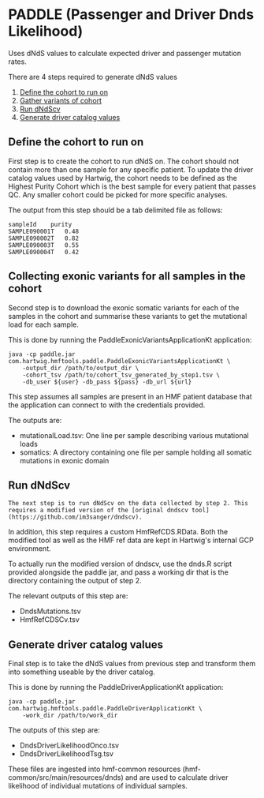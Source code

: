 # PADDLE (Passenger and Driver Dnds Likelihood)

Uses dNdS values to calculate expected driver and passenger mutation rates.

There are 4 steps required to generate dNdS values
1. [Define the cohort to run on](#define-the-cohort-to-run-on)
2. [Gather variants of cohort](#collecting-exonic-variants-for-all-samples-in-the-cohort)
3. [Run dNdScv](#run-dndscv)
4. [Generate driver catalog values](#generate-driver-catalog-values)

## Define the cohort to run on 

First step is to create the cohort to run dNdS on. The cohort should not contain more than one sample for any specific patient.
To update the driver catalog values used by Hartwig, the cohort needs to be defined as the Highest Purity Cohort which is the 
best sample for every patient that passes QC. Any smaller cohort could be picked for more specific analyses. 
 
The output from this step should be a tab delimited file as follows:

```
sampleId	purity
SAMPLE090001T	0.48
SAMPLE090002T	0.82
SAMPLE090003T	0.55
SAMPLE090004T	0.42
```

## Collecting exonic variants for all samples in the cohort

Second step is to download the exonic somatic variants for each of the samples in the cohort and summarise these variants to get the mutational load for each sample.

This is done by running the PaddleExonicVariantsApplicationKt application:

```
java -cp paddle.jar com.hartwig.hmftools.paddle.PaddleExonicVariantsApplicationKt \
    -output_dir /path/to/output_dir \
    -cohort_tsv /path/to/cohort_tsv_generated_by_step1.tsv \
    -db_user ${user} -db_pass ${pass} -db_url ${url}
```  

This step assumes all samples are present in an HMF patient database that the application can connect to with the credentials provided.

The outputs are:
 - mutationalLoad.tsv: One line per sample describing various mutational loads
 - somatics: A directory containing one file per sample holding all somatic mutations in exonic domain

## Run dNdScv

    The next step is to run dNdScv on the data collected by step 2. This requires a modified version of the [original dndscv tool](https://github.com/im3sanger/dndscv).
In addition, this step requires a custom HmfRefCDS.RData. Both the modified tool as well as the HMF ref data are kept in Hartwig's internal GCP environment.

To actually run the modified version of dndscv, use the dnds.R script provided alongside the paddle jar,
and pass a working dir that is the directory containing the output of step 2.

The relevant outputs of this step are:
 - DndsMutations.tsv
 - HmfRefCDSCv.tsv

## Generate driver catalog values

Final step is to take the dNdS values from previous step and transform them into something useable by the driver catalog. 

This is done by running the PaddleDriverApplicationKt application:
```
java -cp paddle.jar com.hartwig.hmftools.paddle.PaddleDriverApplicationKt \
    -work_dir /path/to/work_dir
```  

The outputs of this step are:
 - DndsDriverLikelihoodOnco.tsv
 - DndsDriverLikelihoodTsg.tsv
  
These files are ingested into hmf-common resources (hmf-common/src/main/resources/dnds) and are used to calculate driver likelihood of individual mutations of individual samples.
